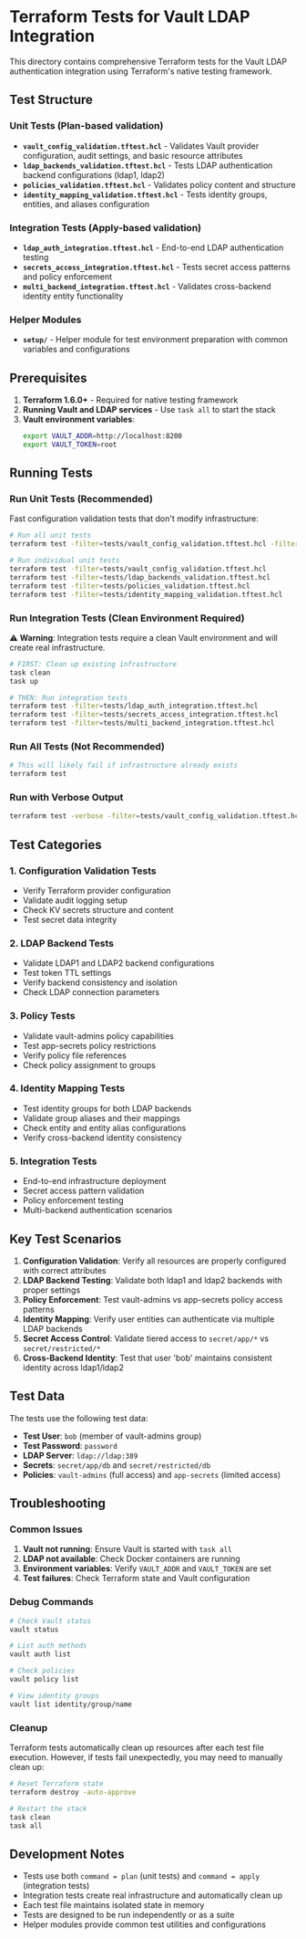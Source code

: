 # Terraform Tests for Vault LDAP Integration

This directory contains comprehensive Terraform tests for the Vault LDAP authentication integration using Terraform's native testing framework.

## Test Structure

### Unit Tests (Plan-based validation)
- **`vault_config_validation.tftest.hcl`** - Validates Vault provider configuration, audit settings, and basic resource attributes
- **`ldap_backends_validation.tftest.hcl`** - Tests LDAP authentication backend configurations (ldap1, ldap2)
- **`policies_validation.tftest.hcl`** - Validates policy content and structure
- **`identity_mapping_validation.tftest.hcl`** - Tests identity groups, entities, and aliases configuration

### Integration Tests (Apply-based validation)
- **`ldap_auth_integration.tftest.hcl`** - End-to-end LDAP authentication testing
- **`secrets_access_integration.tftest.hcl`** - Tests secret access patterns and policy enforcement
- **`multi_backend_integration.tftest.hcl`** - Validates cross-backend identity entity functionality

### Helper Modules
- **`setup/`** - Helper module for test environment preparation with common variables and configurations

## Prerequisites

1. **Terraform 1.6.0+** - Required for native testing framework
2. **Running Vault and LDAP services** - Use `task all` to start the stack
3. **Vault environment variables**:
   ```bash
   export VAULT_ADDR=http://localhost:8200
   export VAULT_TOKEN=root
   ```

## Running Tests

### Run Unit Tests (Recommended)
Fast configuration validation tests that don't modify infrastructure:
```bash
# Run all unit tests
terraform test -filter=tests/vault_config_validation.tftest.hcl -filter=tests/ldap_backends_validation.tftest.hcl -filter=tests/policies_validation.tftest.hcl -filter=tests/identity_mapping_validation.tftest.hcl

# Run individual unit tests
terraform test -filter=tests/vault_config_validation.tftest.hcl
terraform test -filter=tests/ldap_backends_validation.tftest.hcl
terraform test -filter=tests/policies_validation.tftest.hcl
terraform test -filter=tests/identity_mapping_validation.tftest.hcl
```

### Run Integration Tests (Clean Environment Required)
⚠️ **Warning**: Integration tests require a clean Vault environment and will create real infrastructure.

```bash
# FIRST: Clean up existing infrastructure
task clean
task up

# THEN: Run integration tests
terraform test -filter=tests/ldap_auth_integration.tftest.hcl
terraform test -filter=tests/secrets_access_integration.tftest.hcl
terraform test -filter=tests/multi_backend_integration.tftest.hcl
```

### Run All Tests (Not Recommended)
```bash
# This will likely fail if infrastructure already exists
terraform test
```

### Run with Verbose Output
```bash
terraform test -verbose -filter=tests/vault_config_validation.tftest.hcl
```

## Test Categories

### 1. Configuration Validation Tests
- Verify Terraform provider configuration
- Validate audit logging setup
- Check KV secrets structure and content
- Test secret data integrity

### 2. LDAP Backend Tests
- Validate LDAP1 and LDAP2 backend configurations
- Test token TTL settings
- Verify backend consistency and isolation
- Check LDAP connection parameters

### 3. Policy Tests
- Validate vault-admins policy capabilities
- Test app-secrets policy restrictions
- Verify policy file references
- Check policy assignment to groups

### 4. Identity Mapping Tests
- Test identity groups for both LDAP backends
- Validate group aliases and their mappings
- Check entity and entity alias configurations
- Verify cross-backend identity consistency

### 5. Integration Tests
- End-to-end infrastructure deployment
- Secret access pattern validation
- Policy enforcement testing
- Multi-backend authentication scenarios

## Key Test Scenarios

1. **Configuration Validation**: Verify all resources are properly configured with correct attributes
2. **LDAP Backend Testing**: Validate both ldap1 and ldap2 backends with proper settings
3. **Policy Enforcement**: Test vault-admins vs app-secrets policy access patterns  
4. **Identity Mapping**: Verify user entities can authenticate via multiple LDAP backends
5. **Secret Access Control**: Validate tiered access to `secret/app/*` vs `secret/restricted/*`
6. **Cross-Backend Identity**: Test that user 'bob' maintains consistent identity across ldap1/ldap2

## Test Data

The tests use the following test data:
- **Test User**: `bob` (member of vault-admins group)
- **Test Password**: `password`
- **LDAP Server**: `ldap://ldap:389`
- **Secrets**: `secret/app/db` and `secret/restricted/db`
- **Policies**: `vault-admins` (full access) and `app-secrets` (limited access)

## Troubleshooting

### Common Issues

1. **Vault not running**: Ensure Vault is started with `task all`
2. **LDAP not available**: Check Docker containers are running
3. **Environment variables**: Verify `VAULT_ADDR` and `VAULT_TOKEN` are set
4. **Test failures**: Check Terraform state and Vault configuration

### Debug Commands

```bash
# Check Vault status
vault status

# List auth methods
vault auth list

# Check policies
vault policy list

# View identity groups
vault list identity/group/name
```

### Cleanup

Terraform tests automatically clean up resources after each test file execution. However, if tests fail unexpectedly, you may need to manually clean up:

```bash
# Reset Terraform state
terraform destroy -auto-approve

# Restart the stack
task clean
task all
```

## Development Notes

- Tests use both `command = plan` (unit tests) and `command = apply` (integration tests)
- Integration tests create real infrastructure and automatically clean up
- Each test file maintains isolated state in memory
- Tests are designed to be run independently or as a suite
- Helper modules provide common test utilities and configurations